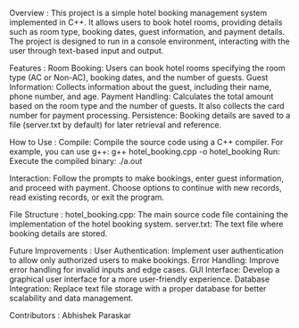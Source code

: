 Overview :
This project is a simple hotel booking management system implemented in C++. It allows users to book hotel rooms, providing details such as room type, booking dates, guest information, and payment details. The project is designed to run in a console environment, interacting with the user through text-based input and output.

Features :
Room Booking: Users can book hotel rooms specifying the room type (AC or Non-AC), booking dates, and the number of guests.
Guest Information: Collects information about the guest, including their name, phone number, and age.
Payment Handling: Calculates the total amount based on the room type and the number of guests. It also collects the card number for payment processing.
Persistence: Booking details are saved to a file (server.txt by default) for later retrieval and reference.

How to Use :
Compile: Compile the source code using a C++ compiler. For example, you can use g++:
g++ hotel_booking.cpp -o hotel_booking
Run: Execute the compiled binary:
./a.out

Interaction: Follow the prompts to make bookings, enter guest information, and proceed with payment. Choose options to continue with new records, read existing records, or exit the program.

File Structure :
hotel_booking.cpp: The main source code file containing the implementation of the hotel booking system.
server.txt: The text file where booking details are stored.

Future Improvements :
User Authentication: Implement user authentication to allow only authorized users to make bookings.
Error Handling: Improve error handling for invalid inputs and edge cases.
GUI Interface: Develop a graphical user interface for a more user-friendly experience.
Database Integration: Replace text file storage with a proper database for better scalability and data management.

Contributors :
Abhishek Paraskar


